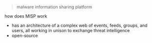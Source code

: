 >malware information sharing platform

how does MISP work
- has an architecture of a complex web of events, feeds, groups, and users, all working in unison to exchange threat intelligence
- open-source